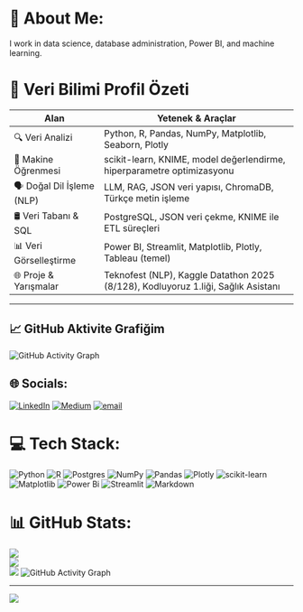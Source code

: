# 💫 About Me:
I work in data science, database administration, Power BI, and machine learning.

# 📌 Veri Bilimi Profil Özeti

| Alan                         | Yetenek & Araçlar                                                                 |
|------------------------------|------------------------------------------------------------------------------------|
| 🔍 Veri Analizi              | Python, R, Pandas, NumPy, Matplotlib, Seaborn, Plotly                             |
| 🧠 Makine Öğrenmesi          | scikit-learn, KNIME, model değerlendirme, hiperparametre optimizasyonu            |
| 🗣️ Doğal Dil İşleme (NLP)    | LLM, RAG, JSON veri yapısı, ChromaDB, Türkçe metin işleme                         |
| 🛢️ Veri Tabanı & SQL         | PostgreSQL, JSON veri çekme, KNIME ile ETL süreçleri                              |
| 📊 Veri Görselleştirme       | Power BI, Streamlit, Matplotlib, Plotly, Tableau (temel)                          |
| 🌐 Proje & Yarışmalar        | Teknofest (NLP), Kaggle Datathon 2025 (8/128), Kodluyoruz 1.liği, Sağlık Asistanı |

---

## 📈 GitHub Aktivite Grafiğim

![GitHub Activity Graph](https://github-readme-activity-graph.vercel.app/graph?username=zeynnep&theme=react-dark)


## 🌐 Socials:
[![LinkedIn](https://img.shields.io/badge/LinkedIn-%230077B5.svg?logo=linkedin&logoColor=white)](https://linkedin.com/in/zeynep-atik-) [![Medium](https://img.shields.io/badge/Medium-12100E?logo=medium&logoColor=white)](https://medium.com/@zeynepatik2003) [![email](https://img.shields.io/badge/Email-D14836?logo=gmail&logoColor=white)](mailto:zeynepatik2003@gmail.com) 

# 💻 Tech Stack:
![Python](https://img.shields.io/badge/python-3670A0?style=flat&logo=python&logoColor=ffdd54) ![R](https://img.shields.io/badge/r-%23276DC3.svg?style=flat&logo=r&logoColor=white) ![Postgres](https://img.shields.io/badge/postgres-%23316192.svg?style=flat&logo=postgresql&logoColor=white) ![NumPy](https://img.shields.io/badge/numpy-%23013243.svg?style=flat&logo=numpy&logoColor=white) ![Pandas](https://img.shields.io/badge/pandas-%23150458.svg?style=flat&logo=pandas&logoColor=white) ![Plotly](https://img.shields.io/badge/Plotly-%233F4F75.svg?style=flat&logo=plotly&logoColor=white) ![scikit-learn](https://img.shields.io/badge/scikit--learn-%23F7931E.svg?style=flat&logo=scikit-learn&logoColor=white) ![Matplotlib](https://img.shields.io/badge/Matplotlib-%23ffffff.svg?style=flat&logo=Matplotlib&logoColor=black) ![Power Bi](https://img.shields.io/badge/power_bi-F2C811?style=flat&logo=powerbi&logoColor=black) ![Streamlit](https://img.shields.io/badge/Streamlit-%23FE4B4B.svg?style=flat&logo=streamlit&logoColor=white) ![Markdown](https://img.shields.io/badge/markdown-%23000000.svg?style=flat&logo=markdown&logoColor=white)
# 📊 GitHub Stats:
![](https://github-readme-stats.vercel.app/api?username=zeynnep&theme=dark&hide_border=false&include_all_commits=false&count_private=false)<br/>
![](https://nirzak-streak-stats.vercel.app/?user=zeynnep&theme=dark&hide_border=false)<br/>
![](https://github-readme-stats.vercel.app/api/top-langs/?username=zeynnep&theme=dark&hide_border=false&include_all_commits=false&count_private=false&layout=compact)
![GitHub Activity Graph](https://github-readme-activity-graph.vercel.app/graph?username=zeynnep&theme=react-dark)

---
[![](https://visitcount.itsvg.in/api?id=zeynnep&icon=0&color=1)](https://visitcount.itsvg.in)

<!-- Proudly created with GPRM ( https://gprm.itsvg.in ) -->

